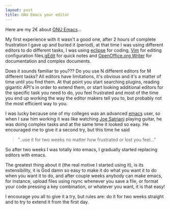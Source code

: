 ```yaml
---
layout: post
title: GNU Emacs your editor
---
```


Here are my 2€ about [GNU Emacs][1]...

My first experience with it wasn't a good one, after 2 hours of complete frustration I gave up and buried it (period), at that time I was using different editors to do different tasks, I was using [eclipse][2] for coding, [Vim][3] for editing configuration files,[gEdit][4] for quick notes and [OpenOffice.org Writer][5] for documentation and complex documents.

Does it sounds familiar to you??? Do you use N different editors for M different tasks? All editors have limitations, it's obvious and it's a matter of time until you find them. At that point you start searching plugins, reading gigantic API's in order to extend them, or start looking additional editors for the specific task you need to do, you feel frustrated and most of the time you end up working the way the editor makers tell you to, but probably not the most efficient way to you.

I was lucky because one of my colleges was an advanced [emacs][1] user, so when I saw him working it was like watching [Joe Satriani][6] playing guitar, he was doing complex tasks and at the same time it looked so easy. He encouraged me to give it a second try, but this time he said 

> "..use it for two weeks no matter how frustrated or lost you feel..." 

So after two weeks I was totally into emacs, I gradually started replacing editors with emacs.

The greatest thing about it (the real motive I started using it), is its extensibility, it is God damn so easy to make it do what you want it to do when you want it to do, and after couple weeks anybody can make emacs, for instance, upload files using rsync whenever you save a file, or format your code pressing a key combination, or whatever you want, it is that easy!

I encourage you all to give it a try, but rules are: do it for two weeks straight and to try to extend it from the first day.

[1]: http://www.gnu.org/software/emacs/ "GNU Emacs"
[2]: http://www.eclipse.org/ "Eclipse"
[3]: http://www.vim.org/ "Vim"
[4]: http://projects.gnome.org/gedit/ "gEdit"
[5]: http://www.openoffice.org/index.html "OpenOffice"
[6]: http://www.youtube.com/watch?v=jGNgcRwKW4Q "Joe Satriani"